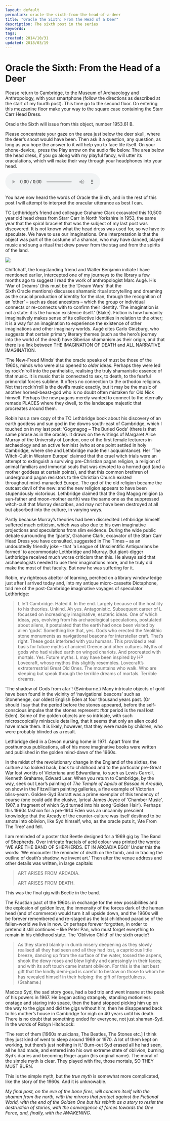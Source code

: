 ```yaml
---
layout: default
permalink: oracle-the-sixth-from-the-head-of-a-deer
title: "Oracle the Sixth: From the Head of a Deer"
description: The sixth post in the series
keywords:
tags:
created: 2014/10/31
updated: 2018/03/19
---
```


Oracle the Sixth: From the Head of a Deer
=========================================

Please return to Cambridge, to the Museum of Archaeology and Anthropology, with your smartphone (follow the directions 
as described at the start of my fourth post). This time go to the second floor. On entering this mezzanine floor make 
your way to the square case containing the Starr Carr Head Dress.

Oracle the Sixth will issue from this object, number 1953.61 B.

Please concentrate your gaze on the area just below the deer skull, where the deer’s snout would have been. Then ask it 
a question, any question, as long as you hope the answer to it will help you to face life itself. On your phone-device, 
press the Play arrow on the audio file below. The area below the head dress, if you go along with my playful fancy, 
will utter its oraculations, which will make their way through your headphones into your head.

<audio controls="controls">
    <source type="audio/mpeg" src="/uploads/2017/07/Six.mp3" />
    [/uploads/2017/07/Six.mp3](/uploads/2017/07/Six.mp3)
</audio>

You have now heard the words of Oracle the Sixth, and in the rest of this post I will attempt to interpret the oracular 
utterance as best I can.

TC Lethbridge’s friend and colleague Grahame Clark excavated this 10,500 year old head dress from Starr Carr in North 
Yorkshire in 1953, the same year that the spiral bracelet that was the subject of my last post was discovered. It is 
not known what the head dress was used for, so we have to speculate. We have to use our imaginations. One interpretation 
is that the object was part of the costume of a shaman, who may have danced, played music and sung a ritual that drew 
power from the stag and from the spirits of the land.

[![](/uploads/2018/03/IMG_0559-1024x765.jpg)](/uploads/2018/03/IMG_0559.jpg)

Chiffchaff, the longstanding friend and Walter Benjamin initiate I have mentioned earlier, intercepted one of my journeys 
to the library a few months ago to suggest I read the work of anthropologist Marc Augé. His ‘War of Dreams’ (this must be 
the ‘Dream Wars’ that the Sixth Oracle mentions) discusses shamanic ritual storytelling and dreaming as the crucial production
of identity for the clan, through the recognition of an ‘other’ – such as dead ancestors – which the group or individual 
connects or re-connects with to confirm their identity. ‘The imagination is not a state: it is the human existence itself.’ 
(Blake). Fiction is how humanity imaginatively makes sense of its collective identities in relation to the other; it is a 
way for an imagination to experience the existence of other imaginations and other imaginary worlds. Augé cites Carlo Ginzburg, 
who suggests that certain primary literary themes (such as the hero’s journey into the world of the dead) have Siberian 
shamanism as their origin, and that there is a link between THE IMAGINATION OF DEATH and ALL NARRATIVE IMAGINATION.

‘The New-Freed Minds’ that the oracle speaks of must be those of the 1960s, minds who were also opened to _older_ ideas. 
Perhaps they were led by rock’n’roll into the pantheistic, realising the truly shamanistic essence of that music. It is 
music that is connected to sex, to death, to the fearful primordial forces sublime. It offers no connection to the orthodox 
religions. Not that rock’n’roll is the devil’s music exactly, but it may be the music of another horned-beast-god who is 
no doubt often mistaken for Old Nick himself. Perhaps the new pagans merely wanted to connect to the eternally remade 
PLACES where they dwell, to the landscape majestic that procreates around them.

Robin has a rare copy of the TC Lethbridge book about his discovery of an earth goddess and sun god in the downs south-east 
of Cambridge, which I touched on in my last post: ‘Gogmagog – The Buried Gods’ (there is that same phrase as in the oracle). 
It draws on the writings of Margaret Alice Murray of the University of London, one of the first female lecturers in 
archaeology and an active feminist (who at one point settled in holy Cambridge, where she and Lethbridge made their 
acquaintance). Her ‘The Witch-Cult in Western Europe’ claimed that the cruel witch trials were an attempt to extinguish 
a surviving pre-Christian pagan religion, a religion of animal familiars and immortal souls that was devoted to a horned
god (and a mother goddess at certain points), and that this common brethren of underground pagan resistors to the Christian 
Church existed throughout mind-manacled Europe. The god of the old religion became the outcast devil of the new: and the 
new religion appears to have been stupendously victorious. Lethbridge claimed that the Gog Magog religion (a sun-father 
and moon-mother earth) was the same one as the suppressed witch-cult that Murray describes, and may not have been destroyed 
at all but absorbed into the culture, in varying ways.

Partly because Murray’s theories had been discredited Lethbridge himself suffered much criticism, which was also due to 
his own imaginative projections and speculations from slim evidence. During the wide public debate surrounding the ‘giants’, 
Grahame Clark, excavator of the Starr Carr Head Dress you have consulted, suggested in The Times – as an undoubtedly 
friendly joke – that ‘a League of Unscientific Antiquarians be formed’ to accommodate Lethbridge and Murray. But 
giant-digger Lethbridge received much worse criticism than this. He always said that archaeologists needed to use their 
imaginations more, and he truly did make the most of that faculty. But now he was suffering for it.

Robin, my righteous abettor of learning, perched on a library window ledge just after I arrived today and, into my antique 
micro-cassette Dictaphone, told me of the post-Cambridge imaginative voyages of speculator Lethbridge:

> L left Cambridge. Hated it. In the end. Largely because of the hostility to his theories. Unkind. Ah yes. Antagonistic. 
Subsequent career of L focussed on increasingly imaginative, esoteric ideas. One of which ideas, yes, evolving from his 
archaeological speculations, postulated about aliens, it postulated that the earth had once been visited by alien ‘gods’. 
Something like that, yes. Gods who erected the Neolithic stone monuments as navigational beacons for interstellar craft. 
That’s right. These gods interbred with you humans. This provided a real basis for future myths of ancient Greece and other 
cultures. Myths of gods who had visited earth on winged chariots. And procreated with mortals. Yes. Future myths. 
L may have been inspired by HP Lovecraft, whose mythos this slightly resembles. Lovecraft’s extraterrestrial Great Old 
Ones. The mountains who walk. Who are sleeping but speak through the terrible dreams of mortals. Terrible dreams.

‘The shadow of Gods from afar’! (Swinburne.) Many intricate objects of gold have been found in the vicinity of 
‘navigational beacons’ such as Stonehenge, our oldest English Eden at four thousand years past. (Or should I say that 
the period before the stones appeared, before the self-conscious impulse that the stones represent: _that_ period is the 
real lost Eden). Some of the golden objects are so intricate, with such microscopically miniscule detailing, that it seems 
that only an alien could have made them. It is likely, however, that they were made by children, who were probably blinded 
as a result.

Lethbridge died in a Devon nursing home in 1971. Apart from the posthumous publications, all of his more imaginative books
 were written and published in the golden mind-dawn of the 1960s.

In the midst of the revolutionary change in the England of the sixties, the culture also looked back, back to childhood 
and to the particular pre-Great War lost worlds of Victoriana and Edwardiana, to such as Lewis Carroll, Kenneth Grahame, 
Edward Lear. When you return to Cambridge, by the way, seek out Lear’s painting of _The Temple of Apollo at Bassae in 
Arcadia_, on show in the Fitzwilliam painting galleries, a fine example of Victorian bliss-yearn. Golden-Syd Barratt was 
a prime exemplar of this tendency of course (one could add the elusive, lyrical James Joyce of ‘Chamber Music’, 1907, a 
fragment of which Syd turned into his song ‘Golden Hair’). Perhaps this 1960s fashion for a pre-1914 Eden was an uncannily 
prescient knowledge that the Arcady of the counter-culture was itself destined to be smote into oblivion, like Syd himself, 
who, as the oracle puts it, ‘Ate From The Tree’ and fell.

I am reminded of a poster that Beetle designed for a 1969 gig by The Band of Shepherds. Over intricate fractals of acid 
colour was printed the words: ‘WE ARE THE BAND OF SHEPHERDS. ET IN ARCADIA EGO!’ Under this the words: ‘We encounter the 
reminder of death on the tomb, and in tracing the outline of death’s shadow, we invent art.’ Then after the venue address 
and other details was written, in large capitals:

> ART ARISES FROM ARCADIA.
>
> ART ARISES FROM DEATH.

This was the final gig with Beetle in the band.

The Faustian pact of the 1960s: in exchange for the new possibilities and the explosion of golden love, the immensity 
of the forces dark of the human head (and of commerce) would turn it all upside down, and the 1960s will be forever 
remembered and re-staged as the lost childhood paradise of the fallen-world we live in now. Or perhaps forever forgotten, 
in order to pretend it still continues – like Peter Pan, who must forget everything to remain in his childhood state. The 
‘Oblivion Child’ of the sixth oracle?

> As they stared blankly in dumb misery deepening as they slowly realised all they had seen and all they had lost, a 
capricious little breeze, dancing up from the surface of the water, tossed the aspens, shook the dewy roses and blew 
lightly and caressingly in their faces; and with its soft touch came instant oblivion. For this is the last best gift 
that the kindly demi-god is careful to bestow on those to whom he has revealed himself in their helping: the gift of 
forgetfulness. (Grahame.)

Madcap Syd, the sad story goes, had a bad trip and went insane at the peak of his powers in 1967. He began acting strangely, 
standing motionless onstage and staring into space, then the band stopped picking him up on the way to the gigs and did 
the gigs without him, then he disappeared back to his mother’s house in Cambridge for nigh on 40 years until his death. 
There is no doubt that something ended for everyone, not just shaman-Syd. In the words of Robyn Hitchcock: 

‘The rest of them \[1960s musicians, The Beatles, The Stones etc.\] I think they just kind of went to sleep around 1969 
or 1970. A lot of them kept on working, but there’s just nothing in it.’ Burn-out Syd erased all he had seen, all he had 
made, and entered into his own extreme state of oblivion, burning Syd’s diaries and becoming Roger again (his original name). 
The moral of the simple myth is clear. They played with fire, those mortals, SO THEY MUST BURN.

This is the simple myth, but the _true myth_ is somewhat more complicated, like the story of the 1960s. And it is unknowable.

_My final post, on the eve of the bone fires, will concern itself with the shaman from the north, with the mirrors that 
protect against the Fictional World, with the end of the Golden One but his rebirth as a story to resist the destruction 
of stories, with the convergence of forces towards the One Force, and, finally, with the AWAKENING._